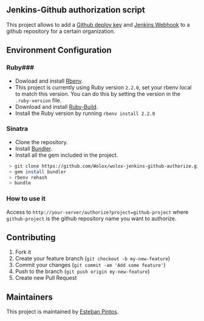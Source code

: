 ## Jenkins-Github authorization script

This project allows to add a [Github deploy key](https://developer.github.com/guides/managing-deploy-keys/#deploy-keys) and [Jenkins Webhook](https://developer.github.com/webhooks/) to a github repository for a certain organization.

## Environment Configuration ##

### Ruby###

- Dowload and install [Rbenv](https://github.com/sstephenson/rbenv).
- This project is currently using Ruby version `2.2.0`, set your rbenv local to match this version. You can do this by setting the version in the `.ruby-version` file.
- Download and install [Ruby-Build](https://github.com/sstephenson/ruby-build).
- Install the Ruby version by running `rbenv install 2.2.0`

### Sinatra ###

- Clone the repository.
- Install [Bundler](http://bundler.io/).
- Install all the gem included in the project.

 ```bash
  > git clone https://github.com/Wolox/wolox-jenkins-github-authorize.git
  > gem install bundler
  > rbenv rehash
  > bundle
 ```
 
### How to use it ###

Access to `http://your-server/authorize?project=github-project` where `github-project` is the github repository name you want to authorize.
 
## Contributing ##

1. Fork it
2. Create your feature branch (`git checkout -b my-new-feature`)
3. Commit your changes (`git commit -am 'Add some feature'`)
4. Push to the branch (`git push origin my-new-feature`)
5. Create new Pull Request

## Maintainers ##

This project is maintained by [Esteban Pintos](https://github.com/epintos).

